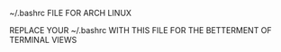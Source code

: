 ~/.bashrc FILE FOR ARCH LINUX 




REPLACE YOUR ~/.bashrc WITH THIS FILE FOR THE BETTERMENT OF TERMINAL VIEWS
